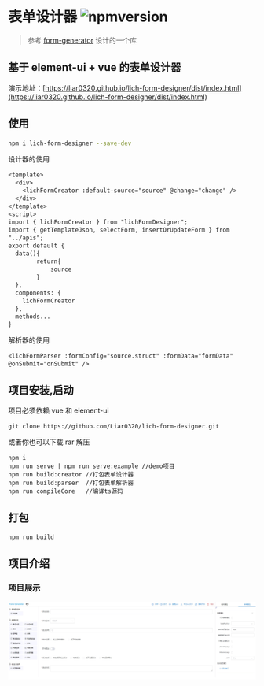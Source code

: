 # 表单设计器 ![npmversion](https://img.shields.io/badge/npm-1.0.0-blue)

> 参考 [form-generator](https://github.com/JakHuang/form-generator) 设计的一个库

## 基于 element-ui + vue 的表单设计器

演示地址：[https://liar0320.github.io/lich-form-designer/dist/index.html](https://liar0320.github.io/lich-form-designer/dist/index.html)

## 使用

```bash
npm i lich-form-designer --save-dev
```

设计器的使用

```vue
<template>
  <div>
    <lichFormCreator :default-source="source" @change="change" />
  </div>
</template>
<script>
import { lichFormCreator } from "lichFormDesigner";
import { getTemplateJson, selectForm, insertOrUpdateForm } from "../apis";
export default {
  data(){
        return{
            source
        }
  },
  components: {
    lichFormCreator
  },
  methods...
}
```

解析器的使用

```vue
<lichFormParser :formConfig="source.struct" :formData="formData" @onSubmit="onSubmit" />
```

## 项目安装,启动

项目必须依赖 vue 和 element-ui

```
git clone https://github.com/Liar0320/lich-form-designer.git
```

或者你也可以下载 rar 解压

```
npm i
npm run serve | npm run serve:example //demo项目
npm run build:creator //打包表单设计器
npm run build:parser  //打包表单解析器
npm run compileCore   //编译ts源码
```

## 打包

```bash
npm run build
```

## 项目介绍

### 项目展示

![首页](./home.jpg)
